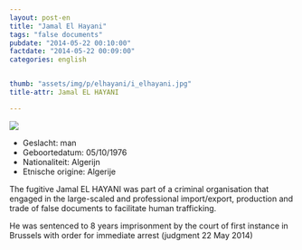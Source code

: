 ```yaml
---
layout: post-en
title: "Jamal El Hayani"
tags: "false documents"
pubdate: "2014-05-22 00:10:00"
factdate: "2014-05-22 00:09:00"
categories: english


thumb: "assets/img/p/elhayani/i_elhayani.jpg"
title-attr: Jamal EL HAYANI

---
```


<div class="row">

  <div class="col-xs-12 col-md-4">
         <a class="thumbnail" href="{{ baseurl }}assets/img/p/elhayani/i_elhayani.jpg" title="Jamal EL HAYANI  ">
           <img src="{{ baseurl }}assets/img/p/elhayani/i_elhayani.jpg" ></a>
  </div>
  <div class="col-xs-12 col-md-8">


<ul>
<li>Geslacht: man</li>
<li>Geboortedatum: 05/10/1976</li>
<li>Nationaliteit: Algerijn</li>
<li>Etnische origine: Algerije</li>
</ul> 


<p>The fugitive Jamal EL HAYANI was part of a criminal organisation that engaged in the large-scaled and professional import/export, production and trade of false documents to facilitate human trafficking. </p>
<p>He was sentenced to 8 years imprisonment by the court of first instance in Brussels with order for immediate arrest (judgment 22 May 2014)
</p>
  
</div>


</div>

